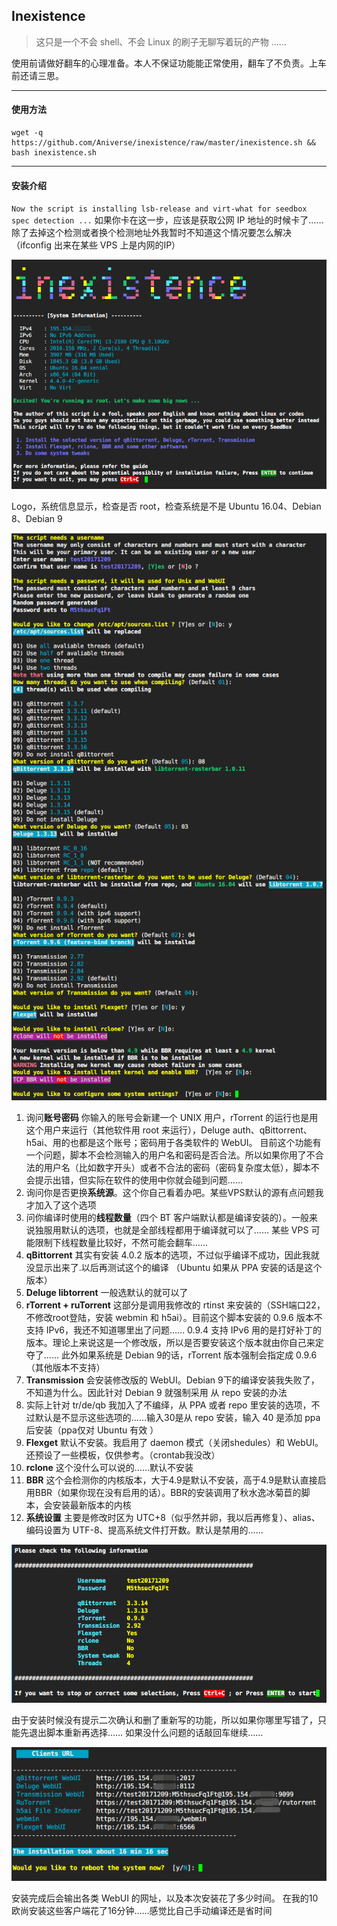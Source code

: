 ## Inexistence

> 这只是一个不会 shell、不会 Linux 的刷子无聊写着玩的产物 ……

使用前请做好翻车的心理准备。本人不保证功能能正常使用，翻车了不负责。上车前还请三思。

-------------------

#### 使用方法
``` 
wget -q https://github.com/Aniverse/inexistence/raw/master/inexistence.sh && bash inexistence.sh
```
-------------------
#### 安装介绍

`Now the script is installing lsb-release and virt-what for seedbox spec detection ...` 
如果你卡在这一步，应该是获取公网 IP 地址的时候卡了……除了去掉这个检测或者换个检测地址外我暂时不知道这个情况要怎么解决（ifconfig 出来在某些 VPS 上是内网的IP）

![引导界面](https://github.com/Aniverse/filesss/raw/master/Images/inexistence.01.png)

Logo，系统信息显示，检查是否 root，检查系统是不是 Ubuntu 16.04、Debian 8、Debian 9

![安装时的选项](https://github.com/Aniverse/filesss/raw/master/Images/inexistence.02.png)

1. 询问**账号密码**  你输入的账号会新建一个 UNIX 用户，rTorrent 的运行也是用这个用户来运行（其他软件用 root 来运行），Deluge auth、qBittorrent、h5ai、用的也都是这个账号；密码用于各类软件的 WebUI。
目前这个功能有一个问题，脚本不会检测输入的用户名和密码是否合法。所以如果你用了不合法的用户名（比如数字开头）或者不合法的密码（密码复杂度太低），脚本不会提示出错，但实际在软件的使用中你就会碰到问题……
2. 询问你是否更换**系统源**。这个你自己看着办吧。某些VPS默认的源有点问题我才加入了这个选项
3. 问你编译时使用的**线程数量**（四个 BT 客户端默认都是编译安装的）。一般来说独服用默认的选项，也就是全部线程都用于编译就可以了…… 某些 VPS 可能限制下线程数量比较好，不然可能会翻车……
4. **qBittorrent**  其实有安装 4.0.2 版本的选项，不过似乎编译不成功，因此我就没显示出来了.以后再测试这个的编译 （Ubuntu 如果从 PPA 安装的话是这个版本）
5. **Deluge libtorrent** 一般选默认的就可以了
6. **rTorrent + ruTorrent**   这部分是调用我修改的 rtinst 来安装的（SSH端口22，不修改root登陆，安装 webmin 和 h5ai）。目前这个脚本安装的 0.9.6 版本不支持 IPv6，我还不知道哪里出了问题…… 0.9.4 支持 IPv6 用的是打好补丁的版本。理论上来说这是一个修改版，所以是否要安装这个版本就由你自己来定夺了…… 此外如果系统是 Debian 9的话，rTorrent 版本强制会指定成 0.9.6（其他版本不支持）
7. **Transmission**  会安装修改版的 WebUI。Debian 9下的编译安装我失败了，不知道为什么。因此针对 Debian 9 就强制采用 从 repo 安装的办法
8. 实际上针对 tr/de/qb 我加入了不编绎，从 PPA 或者 repo 里安装的选项，不过默认是不显示这些选项的……输入30是从 repo 安装，输入 40 是添加 ppa 后安装（ppa仅对 Ubuntu 有效 ）
9. **Flexget**  默认不安装。我启用了 daemon 模式（关闭shedules）和 WebUI。还预设了一些模板，仅供参考。（crontab我没改）
10. **rclone**  这个没什么可以说的……默认不安装
11. **BBR**  这个会检测你的内核版本，大于4.9是默认不安装，高于4.9是默认直接启用BBR（如果你现在没有启用的话）。BBR的安装调用了秋水逸冰菊苣的脚本，会安装最新版本的内核
12. **系统设置**  主要是修改时区为 UTC+8（似乎然并卵，我以后再修复）、alias、编码设置为 UTF-8、提高系统文件打开数。默认是禁用的……

![确认信息是否有误](https://github.com/Aniverse/filesss/raw/master/Images/inexistence.03.png)

由于安装时候没有提示二次确认和删了重新写的功能，所以如果你哪里写错了，只能先退出脚本重新再选择…… 如果没什么问题的话敲回车继续……

![安装完成](https://github.com/Aniverse/filesss/raw/master/Images/inexistence.04.png)

安装完成后会输出各类 WebUI 的网址，以及本次安装花了多少时间。
在我的10欧尚安装这些客户端花了16分钟……感觉比自己手动编译还是省时间
